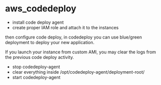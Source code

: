 # aws_codedeploy
- install code deploy agent
- create proper IAM role and attach it to the instances

then configure code deploy, in codedeploy you can use blue/green deployment to deploy your new application.

If you launch your instance from custom AMI, you may clear the logs from the previous code deploy activity.
- stop codedeploy-agent
- clear everything inside /opt/codedeploy-agent/deployment-root/
- start codedeploy-agent
